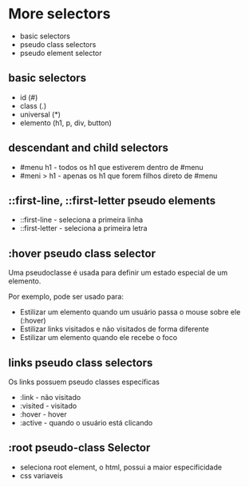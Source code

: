 # More selectors

- basic selectors
- pseudo class selectors
- pseudo element selector

## basic selectors

- id (#)
- class (.)
- universal (*)
- elemento (h1, p, div, button)

## descendant and child selectors

- #menu h1 - todos os h1 que estiverem dentro de #menu
- #meni > h1 - apenas os h1 que forem filhos direto de #menu

## ::first-line, ::first-letter pseudo elements

- ::first-line - seleciona a primeira linha 
- ::first-letter - seleciona a primeira letra

## :hover pseudo class selector

Uma pseudoclasse é usada para definir um estado especial de um elemento.

Por exemplo, pode ser usado para:

- Estilizar um elemento quando um usuário passa o mouse sobre ele (:hover)
- Estilizar links visitados e não visitados de forma diferente
- Estilizar um elemento quando ele recebe o foco

## links pseudo class selectors

Os links possuem pseudo classes específicas
- :link - não visitado
- :visited - visitado
- :hover - hover
- :active - quando o usuário está clicando

## :root pseudo-class Selector

- seleciona root element, o html, possui a maior especificidade
- css variaveis 
